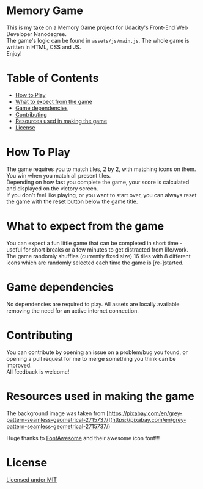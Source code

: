 Memory Game
===========

This is my take on a Memory Game project for Udacity's Front-End Web Developer Nanodegree.  
The game's logic can be found in `assets/js/main.js`. The whole game is written in HTML, CSS and JS.  
Enjoy!

Table of Contents
=================
<!--ts-->
  * [How to Play](#how-to-play)
  * [What to expect from the game](#what-to-expect-from-the-game)
  * [Game dependencies](#game-dependencies)
  * [Contributing](#contributing)
  * [Resources used in making the game](#resources-used-in-making-the-game)
  * [License](#license)
<!--te-->

How To Play
===========
The game requires you to match tiles, 2 by 2, with matching icons on them. You win when you match all present tiles.  
Depending on how fast you complete the game, your score is calculated and displayed on the victory screen.  
If you don't feel like playing, or you want to start over, you can always reset the game with the reset button below the game title.

What to expect from the game
============================
You can expect a fun little game that can be completed in short time - useful for short breaks or a few minutes to get distracted from life/work.  
The game randomly shuffles (currently fixed size) 16 tiles with 8 different icons which are randomly selected each time the game is [re-]started.

Game dependencies
=================
No dependencies are required to play. All assets are locally available removing the need for an active internet connection.

Contributing
=====================

You can contribute by opening an issue on a problem/bug you found, or opening a
pull request for me to merge something you think can be improved.  
All feedback is welcome!

Resources used in making the game
================

The background image was taken from [https://pixabay.com/en/grey-pattern-seamless-geometrical-2715737/](https://pixabay.com/en/grey-pattern-seamless-geometrical-2715737/)

Huge thanks to [FontAwesome](https://fontawesome.com/) and their awesome icon font!!!

License
=======

[Licensed under MIT](LICENSE)
